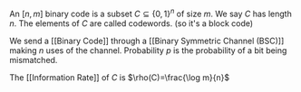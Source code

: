 An $[n,m]$ binary code is a subset $C\subseteq \{ 0,1 \}^{n}$ of size $m$. We say $C$ has length $n$. The elements of $C$ are called codewords. 
(so it's a block code)

We send a [[Binary Code]] through a [[Binary Symmetric Channel (BSC)]] making $n$ uses of the channel. Probability $p$ is the probability of a bit being mismatched.

The [[Information Rate]] of $C$ is $\rho(C)=\frac{\log m}{n}$